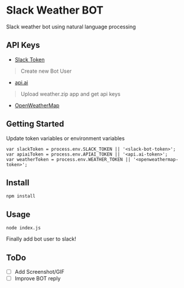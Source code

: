 # Slack Weather BOT

Slack weather bot using natural language processing

## API Keys
- [Slack Token](https://api.slack.com/tokens)
> Create new Bot User

- [api.ai](https://api.ai)
> Upload weather.zip app and get api keys

- [OpenWeatherMap](http://openweathermap.org/appid)

## Getting Started
Update token variables or environment variables

```
var slackToken = process.env.SLACK_TOKEN || '<slack-bot-token>';
var apiaiToken = process.env.APIAI_TOKEN || '<api.ai-token>';
var weatherToken = process.env.WEATHER_TOKEN || '<openweathermap-token>';
```

## Install
```
npm install
```

## Usage
```
node index.js
```

Finally add bot user to slack!

## ToDo
- [ ] Add Screenshot/GIF
- [ ] Improve BOT reply
